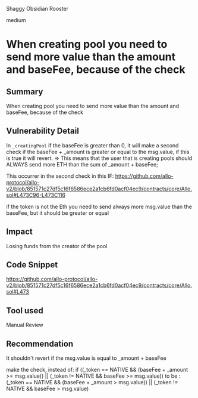 Shaggy Obsidian Rooster

medium

# When creating pool you need to send more value than the amount and baseFee, because of the check
## Summary
When creating pool you need to send more value than the amount and baseFee, because of the check
## Vulnerability Detail
In `_creatingPool` if the baseFee is greater than 0, it will make a second check if the baseFee + _amount is greater or equal to the msg.value,  if this is true it will revert. => This means that the user that is creating pools should ALWAYS send more ETH than the sum of _amount + baseFee;

This occurrer in the second check in this IF: https://github.com/allo-protocol/allo-v2/blob/851571c27df5c16f6586ece2a1cb6fd0acf04ec9/contracts/core/Allo.sol#L473C96-L473C116

if the token is not the Eth you need to send always more msg.value than the baseFee, but it should be greater or equal

## Impact
Losing funds from the creator of the pool
## Code Snippet
https://github.com/allo-protocol/allo-v2/blob/851571c27df5c16f6586ece2a1cb6fd0acf04ec9/contracts/core/Allo.sol#L473
## Tool used

Manual Review

## Recommendation
It shouldn't revert if the msg.value is equal to _amount + baseFee

make the check, instead of: if ((_token == NATIVE && (baseFee + _amount >= msg.value)) || (_token != NATIVE && baseFee >= msg.value)) 
to be : (_token == NATIVE && (baseFee + _amount > msg.value)) || (_token != NATIVE && baseFee > msg.value)